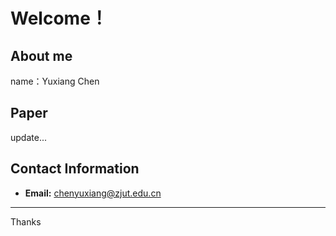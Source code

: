 # Welcome！

## About me
name：Yuxiang Chen

## Paper
update...

## Contact Information

- **Email:** chenyuxiang@zjut.edu.cn

---

Thanks
